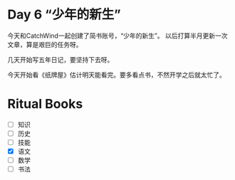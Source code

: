 # Day 6 “少年的新生”

今天和CatchWind一起创建了简书账号，“少年的新生”。
以后打算半月更新一次文章，算是艰巨的任务呀。

几天开始写五年日记，要坚持下去呀。

今天开始看《纸牌屋》估计明天能看完。要多看点书，不然开学之后就太忙了。

# Ritual Books

- [ ] 知识
- [ ] 历史
- [ ] 技能
- [X] 语文
- [ ] 数学
- [ ] 书法

